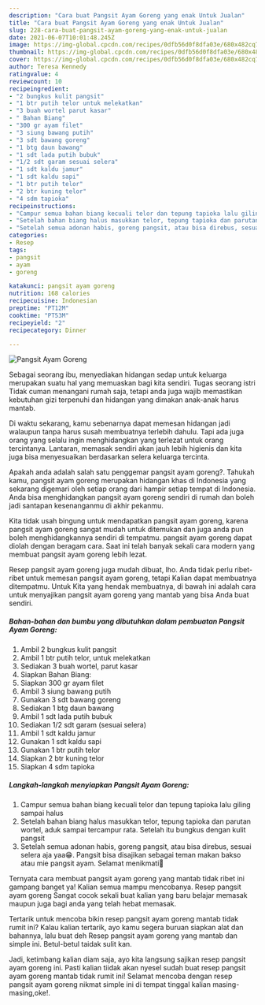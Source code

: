 ```yaml
---
description: "Cara buat Pangsit Ayam Goreng yang enak Untuk Jualan"
title: "Cara buat Pangsit Ayam Goreng yang enak Untuk Jualan"
slug: 228-cara-buat-pangsit-ayam-goreng-yang-enak-untuk-jualan
date: 2021-06-07T10:01:48.245Z
image: https://img-global.cpcdn.com/recipes/0dfb56d0f8dfa03e/680x482cq70/pangsit-ayam-goreng-foto-resep-utama.jpg
thumbnail: https://img-global.cpcdn.com/recipes/0dfb56d0f8dfa03e/680x482cq70/pangsit-ayam-goreng-foto-resep-utama.jpg
cover: https://img-global.cpcdn.com/recipes/0dfb56d0f8dfa03e/680x482cq70/pangsit-ayam-goreng-foto-resep-utama.jpg
author: Teresa Kennedy
ratingvalue: 4
reviewcount: 10
recipeingredient:
- "2 bungkus kulit pangsit"
- "1 btr putih telor untuk melekatkan"
- "3 buah wortel parut kasar"
- " Bahan Biang"
- "300 gr ayam filet"
- "3 siung bawang putih"
- "3 sdt bawang goreng"
- "1 btg daun bawang"
- "1 sdt lada putih bubuk"
- "1/2 sdt garam sesuai selera"
- "1 sdt kaldu jamur"
- "1 sdt kaldu sapi"
- "1 btr putih telor"
- "2 btr kuning telor"
- "4 sdm tapioka"
recipeinstructions:
- "Campur semua bahan biang kecuali telor dan tepung tapioka lalu giling sampai halus"
- "Setelah bahan biang halus masukkan telor, tepung tapioka dan parutan wortel, aduk sampai tercampur rata. Setelah itu bungkus dengan kulit pangsit"
- "Setelah semua adonan habis, goreng pangsit, atau bisa direbus, sesuai selera aja yaa😁. Pangsit bisa disajikan sebagai teman makan bakso atau mie pangsit ayam. Selamat menikmati🤗"
categories:
- Resep
tags:
- pangsit
- ayam
- goreng

katakunci: pangsit ayam goreng 
nutrition: 168 calories
recipecuisine: Indonesian
preptime: "PT12M"
cooktime: "PT53M"
recipeyield: "2"
recipecategory: Dinner

---
```



![Pangsit Ayam Goreng](https://img-global.cpcdn.com/recipes/0dfb56d0f8dfa03e/680x482cq70/pangsit-ayam-goreng-foto-resep-utama.jpg)

Sebagai seorang ibu, menyediakan hidangan sedap untuk keluarga merupakan suatu hal yang memuaskan bagi kita sendiri. Tugas seorang istri Tidak cuman menangani rumah saja, tetapi anda juga wajib memastikan kebutuhan gizi terpenuhi dan hidangan yang dimakan anak-anak harus mantab.

Di waktu  sekarang, kamu sebenarnya dapat memesan hidangan jadi walaupun tanpa harus susah membuatnya terlebih dahulu. Tapi ada juga orang yang selalu ingin menghidangkan yang terlezat untuk orang tercintanya. Lantaran, memasak sendiri akan jauh lebih higienis dan kita juga bisa menyesuaikan berdasarkan selera keluarga tercinta. 



Apakah anda adalah salah satu penggemar pangsit ayam goreng?. Tahukah kamu, pangsit ayam goreng merupakan hidangan khas di Indonesia yang sekarang digemari oleh setiap orang dari hampir setiap tempat di Indonesia. Anda bisa menghidangkan pangsit ayam goreng sendiri di rumah dan boleh jadi santapan kesenanganmu di akhir pekanmu.

Kita tidak usah bingung untuk mendapatkan pangsit ayam goreng, karena pangsit ayam goreng sangat mudah untuk ditemukan dan juga anda pun boleh menghidangkannya sendiri di tempatmu. pangsit ayam goreng dapat diolah dengan beragam cara. Saat ini telah banyak sekali cara modern yang membuat pangsit ayam goreng lebih lezat.

Resep pangsit ayam goreng juga mudah dibuat, lho. Anda tidak perlu ribet-ribet untuk memesan pangsit ayam goreng, tetapi Kalian dapat membuatnya ditempatmu. Untuk Kita yang hendak membuatnya, di bawah ini adalah cara untuk menyajikan pangsit ayam goreng yang mantab yang bisa Anda buat sendiri.

<!--inarticleads1-->

##### Bahan-bahan dan bumbu yang dibutuhkan dalam pembuatan Pangsit Ayam Goreng:

1. Ambil 2 bungkus kulit pangsit
1. Ambil 1 btr putih telor, untuk melekatkan
1. Sediakan 3 buah wortel, parut kasar
1. Siapkan  Bahan Biang:
1. Siapkan 300 gr ayam filet
1. Ambil 3 siung bawang putih
1. Gunakan 3 sdt bawang goreng
1. Sediakan 1 btg daun bawang
1. Ambil 1 sdt lada putih bubuk
1. Sediakan 1/2 sdt garam (sesuai selera)
1. Ambil 1 sdt kaldu jamur
1. Gunakan 1 sdt kaldu sapi
1. Gunakan 1 btr putih telor
1. Siapkan 2 btr kuning telor
1. Siapkan 4 sdm tapioka




<!--inarticleads2-->

##### Langkah-langkah menyiapkan Pangsit Ayam Goreng:

1. Campur semua bahan biang kecuali telor dan tepung tapioka lalu giling sampai halus
1. Setelah bahan biang halus masukkan telor, tepung tapioka dan parutan wortel, aduk sampai tercampur rata. Setelah itu bungkus dengan kulit pangsit
1. Setelah semua adonan habis, goreng pangsit, atau bisa direbus, sesuai selera aja yaa😁. Pangsit bisa disajikan sebagai teman makan bakso atau mie pangsit ayam. Selamat menikmati🤗




Ternyata cara membuat pangsit ayam goreng yang mantab tidak ribet ini gampang banget ya! Kalian semua mampu mencobanya. Resep pangsit ayam goreng Sangat cocok sekali buat kalian yang baru belajar memasak maupun juga bagi anda yang telah hebat memasak.

Tertarik untuk mencoba bikin resep pangsit ayam goreng mantab tidak rumit ini? Kalau kalian tertarik, ayo kamu segera buruan siapkan alat dan bahannya, lalu buat deh Resep pangsit ayam goreng yang mantab dan simple ini. Betul-betul taidak sulit kan. 

Jadi, ketimbang kalian diam saja, ayo kita langsung sajikan resep pangsit ayam goreng ini. Pasti kalian tiidak akan nyesel sudah buat resep pangsit ayam goreng mantab tidak rumit ini! Selamat mencoba dengan resep pangsit ayam goreng nikmat simple ini di tempat tinggal kalian masing-masing,oke!.

